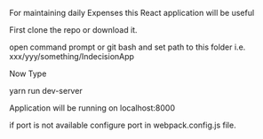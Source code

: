 For maintaining daily Expenses this React application will be useful 

First clone the repo or download it.

open command prompt or git bash and set path to this folder i.e. xxx/yyy/something/IndecisionApp

Now Type

yarn run dev-server

Application will be running on localhost:8000

if port is not available configure port in webpack.config.js file.

